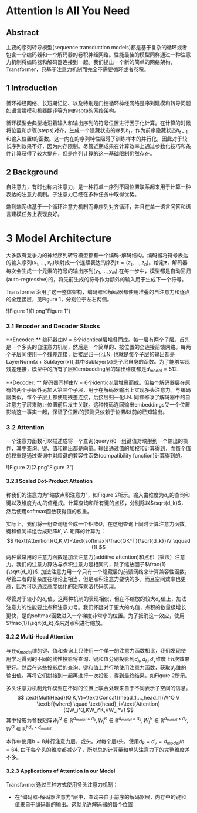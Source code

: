 # Attention Is All You Need

## Abstract

主要的序列转导模型(sequence transduction models)都是基于复杂的循环或者包含一个编码器和一个解码器的卷积神经网络。性能最佳的模型同样通过一种注意力机制将编码器和解码器连接到一起。我们提出一个新的简单的网络架构，Transformer，只基于注意力机制而完全不需要循环或者卷积。



## 1 Introduction

循环神经网络、长短期记忆、以及特别是门控循环神经网络是序列建模和转导问题如语言建模和机器翻译等方向的sota的网络架构。

循环模型会典型地沿着输入和输出序列的符号位置进行因子化计算。在计算的时候将位置和步骤(steps)对齐，生成一个隐藏状态的序列$h_t$，作为前序隐藏状态$h_{t-1}$和输入位置$t$的函数。这一内在的序列特性阻碍了训练样本的并行化，因此对于较长序列效果不好，因为内存限制。尽管近期成果在计算效率上通过参数化技巧和条件计算获得了较大提升，但是序列计算的这一基础限制仍然存在。



## 2 Background

自注意力，有时也称内注意力，是一种将单一序列不同位置联系起来用于计算一种表达的注意力机制。子注意力已经在多种任务中取得优势。

端到端网络基于一个循环注意力机制而非序列对齐循环，并且在单一语言问答和语言建模任务上表现良好。



# 3 Model Architecture

大多数有竞争力的神经序列转导模型都有一个编码-解码结构。编码器将符号表达的输入序列$(x_1,...,x_n)$映射成一个连续表达的序列$\textbf{z}=(z_1,...,z_n)$。给定$\textbf{z}$，解码器每次会生成一个元素的符号的输出序列$(y_1,...,y_m)$.在每一步中，模型都是自动回归(auto-regressive)的，将先前生成的符号作为额外的输入用于生成下一个符号。

Transformer沿用了这一整体架构，编码器和解码器都使用堆叠的自注意力和逐点的全连接层，见Figure 1，分别位于左右两侧。

![Figure 1](1.png"Figure 1")



### 3.1 Encoder and Decoder Stacks

**Encoder: ** 编码器由$N=6$个identical层堆叠而成。每一层有两个子层。首先是一个多头的自注意力机制，然后是一个简单的、按位置的全连接前馈网络。每两个子层间使用一个残差连接，后接层归一化LN. 也就是每个子层的输出都是$\text{LayerNorm}(x+\text{Sublayer}(x))$,其中$\text{Sublayer}(x)$是子层自身的函数。为了能够实现残差连接，模型中的所有子层和embedding层的输出维度都是$d_{\text{model}}=512$.

**Decoder: ** 解码器同样由$N=6$个identical层堆叠而成。但每个解码器层在原有的两个子层外另加入第三个子层，用于在解码器输出上实现多头注意力。与编码器类似，每个子层上都使用残差连接，后接层归一化LN. 同样修改了解码器中的自注意力子层来防止位置前后发生关联。这种掩码连同输出embeddings受一个位置影响这一事实一起，保证了位置$i$的预测只依赖于位置$i$以前的已知输出。

### 3.2 Attention

一个注意力函数可以描述成将一个查询(query)和一组键值对映射到一个输出的操作，其中查询、键、值和输出都是向量。输出通过值的加权和计算得到，而每个值的权重是通过查询中对应键的兼容性函数(compatibility function)计算得到的。

![Figure 2](2.png"Figure 2")



#### 3.2.1 Scaled Dot-Product Attention

称我们的注意力为“缩放点积注意力”，如Figure 2所示。输入由维度为$d_k$的查询和键以及维度为$d_v$的值组成。计算查询和所有键的点积，分别除以$\sqrt{d_k}$，然后使用softmax函数获得值的权重。

实际上，我们将一组查询组合成一个矩阵$Q$，在这组查询上同时计算注意力函数。键和值同样组合成矩阵$K,V$. 矩阵的计算为：
$$
\text{Attention}(Q,K,V)=\text{softmax}(\frac{QK^T}{\sqrt{d_k}})V  \qquad (1)
$$
两种最常用的注意力函数是加法注意力(additive attention)和点积（乘法）注意力。我们的注意力算法与点积注意力是相同的，除了缩放因子$\frac{1}{\sqrt{d_k}}$. 加法注意力用一个只有一个隐藏层的前馈网络来计算兼容性函数。尽管二者的复杂度在理论上相当，但是点积注意力要快的多，而且空间效率也更高，因为可以通过高度优化的矩阵乘法代码实现。

尽管对于较小的$d_k$值，这两种机制的表现相似，但在不缩放的较大$d_k$值上，加法注意力的性能要比点积注意力号。我们怀疑对于更大的$d_k$值，点积的数量级增长更快，是的softmax函数进入一个梯度非常小的位置。为了抵消这一效应，使用$\frac{1}{\sqrt{d_k}}$来对点积进行缩放。

#### 3.2.2 Multi-Head Attention

与在$d_{model}$维的键、值和查询上只使用一个单一的注意力函数相比，我们发现使用学习得到的不同的线性投影将查询、键和值分别投影到$d_k,d_k,d_v$维度上$h$次效果更好。然后在这些投影后的查询、键和值上并行地使用注意力函数，获取$d_v$维的输出值。再将它们拼接到一起再进行一次投影，得到最终结果，如Figure 2所示。

多头注意力机制允许模型在不同的位置上联合处理来自于不同表示子空间的信息。
$$
\text{MultiHead}(Q,K,V)=\text{Concat}(head_1,...,head_h)W^O \\
\textbf{where} \quad \text{head}_i=\text{Attention}(QW_i^Q,KW_i^K,VW_i^V)
$$
其中投影为参数矩阵$W_i^Q \in \mathbb{R}^{d_{model}\times d_k},W_i^K \in \mathbb{R}^{d_{model}\times d_k},W_i^V \in \mathbb{R}^{d_{model}\times d_v},W^O\in \mathbb{R}^{hd_v \times d_{model}}$.

本作中使用$h=8$并行注意力层，或头。对每个层/头，使用$d_k=d_v=d_{model}/h=64$. 由于每个头的维度都减少了，所以总的计算量和单头注意力下的完整维度差不多。

#### 3.2.3 Applications of Attention in our Model

Transformer通过三种方式使用多头注意力机制：

* 在“编码器-解码器注意力”层中，查询来自于前序的解码器层，内存中的键和值来自于编码器的输出。这就允许解码器的每个位置